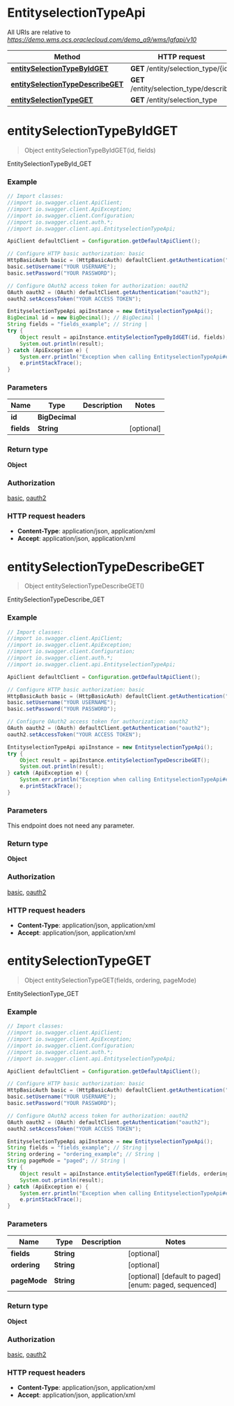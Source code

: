 # EntityselectionTypeApi

All URIs are relative to *https://demo.wms.ocs.oraclecloud.com/demo_a9/wms/lgfapi/v10*

Method | HTTP request | Description
------------- | ------------- | -------------
[**entitySelectionTypeByIdGET**](EntityselectionTypeApi.md#entitySelectionTypeByIdGET) | **GET** /entity/selection_type/{id} | EntitySelectionTypeById_GET
[**entitySelectionTypeDescribeGET**](EntityselectionTypeApi.md#entitySelectionTypeDescribeGET) | **GET** /entity/selection_type/describe | EntitySelectionTypeDescribe_GET
[**entitySelectionTypeGET**](EntityselectionTypeApi.md#entitySelectionTypeGET) | **GET** /entity/selection_type | EntitySelectionType_GET


<a name="entitySelectionTypeByIdGET"></a>
# **entitySelectionTypeByIdGET**
> Object entitySelectionTypeByIdGET(id, fields)

EntitySelectionTypeById_GET



### Example
```java
// Import classes:
//import io.swagger.client.ApiClient;
//import io.swagger.client.ApiException;
//import io.swagger.client.Configuration;
//import io.swagger.client.auth.*;
//import io.swagger.client.api.EntityselectionTypeApi;

ApiClient defaultClient = Configuration.getDefaultApiClient();

// Configure HTTP basic authorization: basic
HttpBasicAuth basic = (HttpBasicAuth) defaultClient.getAuthentication("basic");
basic.setUsername("YOUR USERNAME");
basic.setPassword("YOUR PASSWORD");

// Configure OAuth2 access token for authorization: oauth2
OAuth oauth2 = (OAuth) defaultClient.getAuthentication("oauth2");
oauth2.setAccessToken("YOUR ACCESS TOKEN");

EntityselectionTypeApi apiInstance = new EntityselectionTypeApi();
BigDecimal id = new BigDecimal(); // BigDecimal | 
String fields = "fields_example"; // String | 
try {
    Object result = apiInstance.entitySelectionTypeByIdGET(id, fields);
    System.out.println(result);
} catch (ApiException e) {
    System.err.println("Exception when calling EntityselectionTypeApi#entitySelectionTypeByIdGET");
    e.printStackTrace();
}
```

### Parameters

Name | Type | Description  | Notes
------------- | ------------- | ------------- | -------------
 **id** | **BigDecimal**|  |
 **fields** | **String**|  | [optional]

### Return type

**Object**

### Authorization

[basic](../README.md#basic), [oauth2](../README.md#oauth2)

### HTTP request headers

 - **Content-Type**: application/json, application/xml
 - **Accept**: application/json, application/xml

<a name="entitySelectionTypeDescribeGET"></a>
# **entitySelectionTypeDescribeGET**
> Object entitySelectionTypeDescribeGET()

EntitySelectionTypeDescribe_GET



### Example
```java
// Import classes:
//import io.swagger.client.ApiClient;
//import io.swagger.client.ApiException;
//import io.swagger.client.Configuration;
//import io.swagger.client.auth.*;
//import io.swagger.client.api.EntityselectionTypeApi;

ApiClient defaultClient = Configuration.getDefaultApiClient();

// Configure HTTP basic authorization: basic
HttpBasicAuth basic = (HttpBasicAuth) defaultClient.getAuthentication("basic");
basic.setUsername("YOUR USERNAME");
basic.setPassword("YOUR PASSWORD");

// Configure OAuth2 access token for authorization: oauth2
OAuth oauth2 = (OAuth) defaultClient.getAuthentication("oauth2");
oauth2.setAccessToken("YOUR ACCESS TOKEN");

EntityselectionTypeApi apiInstance = new EntityselectionTypeApi();
try {
    Object result = apiInstance.entitySelectionTypeDescribeGET();
    System.out.println(result);
} catch (ApiException e) {
    System.err.println("Exception when calling EntityselectionTypeApi#entitySelectionTypeDescribeGET");
    e.printStackTrace();
}
```

### Parameters
This endpoint does not need any parameter.

### Return type

**Object**

### Authorization

[basic](../README.md#basic), [oauth2](../README.md#oauth2)

### HTTP request headers

 - **Content-Type**: application/json, application/xml
 - **Accept**: application/json, application/xml

<a name="entitySelectionTypeGET"></a>
# **entitySelectionTypeGET**
> Object entitySelectionTypeGET(fields, ordering, pageMode)

EntitySelectionType_GET



### Example
```java
// Import classes:
//import io.swagger.client.ApiClient;
//import io.swagger.client.ApiException;
//import io.swagger.client.Configuration;
//import io.swagger.client.auth.*;
//import io.swagger.client.api.EntityselectionTypeApi;

ApiClient defaultClient = Configuration.getDefaultApiClient();

// Configure HTTP basic authorization: basic
HttpBasicAuth basic = (HttpBasicAuth) defaultClient.getAuthentication("basic");
basic.setUsername("YOUR USERNAME");
basic.setPassword("YOUR PASSWORD");

// Configure OAuth2 access token for authorization: oauth2
OAuth oauth2 = (OAuth) defaultClient.getAuthentication("oauth2");
oauth2.setAccessToken("YOUR ACCESS TOKEN");

EntityselectionTypeApi apiInstance = new EntityselectionTypeApi();
String fields = "fields_example"; // String | 
String ordering = "ordering_example"; // String | 
String pageMode = "paged"; // String | 
try {
    Object result = apiInstance.entitySelectionTypeGET(fields, ordering, pageMode);
    System.out.println(result);
} catch (ApiException e) {
    System.err.println("Exception when calling EntityselectionTypeApi#entitySelectionTypeGET");
    e.printStackTrace();
}
```

### Parameters

Name | Type | Description  | Notes
------------- | ------------- | ------------- | -------------
 **fields** | **String**|  | [optional]
 **ordering** | **String**|  | [optional]
 **pageMode** | **String**|  | [optional] [default to paged] [enum: paged, sequenced]

### Return type

**Object**

### Authorization

[basic](../README.md#basic), [oauth2](../README.md#oauth2)

### HTTP request headers

 - **Content-Type**: application/json, application/xml
 - **Accept**: application/json, application/xml


